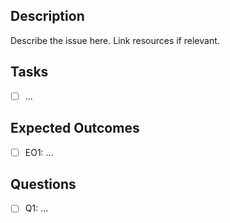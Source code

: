 ## Description

Describe the issue here. Link resources if relevant.

## Tasks
- [ ] ...

## Expected Outcomes

- [ ] EO1: ...

## Questions

- [ ] Q1: ...